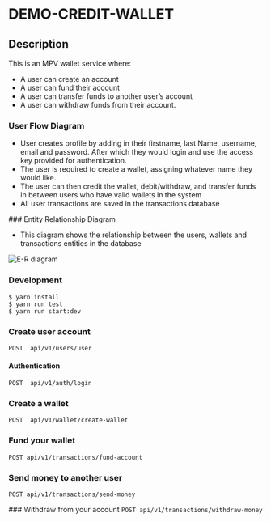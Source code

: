 # DEMO-CREDIT-WALLET

## Description 
This is an MPV wallet service where:

* A user can create an account
* A user can fund their account
* A user can transfer funds to another user’s account
* A user can withdraw funds from their account.

### User Flow Diagram

* User creates profile by adding in their firstname, last Name, username, email and password. After which they would login and use the access key provided for authentication.
* The user is required to create a wallet, assigning whatever name they would like.
* The user can then credit the wallet, debit/withdraw, and transfer funds in between users who have valid wallets in the system
* All user transactions are saved in the transactions database

### Entity Relationship Diagram

* This diagram shows the relationship between the users, wallets and transactions entities in the database

![E-R diagram](https://drive.google.com/file/d/1Ai2pWMCRkFh5LMzPa5-WRiHlbbMi3uRV/view?usp=sharing)


### Development
```
$ yarn install
$ yarn run test
$ yarn run start:dev

```

### Create user account
`POST  api/v1/users/user`

#### Authentication
`POST  api/v1/auth/login`

### Create a wallet
`POST  api/v1/wallet/create-wallet`

### Fund your wallet
`POST api/v1/transactions/fund-account`

### Send money to another user
`POST api/v1/transactions/send-money`

### Withdraw from your account
`POST api/v1/transactions/withdraw-money`



